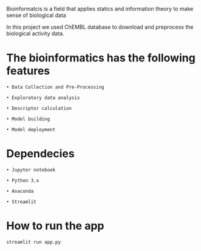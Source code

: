 Bioinformatcis is a field that applies statics and information theory to make sense of biological data

In this project we used ChEMBL database to download and preprocess the biological activity data. 

# The bioinformatics has the following features
```
• Data Collection and Pre-Processing

• Exploratory data analysis

• Descriptor calculation

• Model building

• Model deployment
```

# Dependecies

```
• Jupyter notebook

• Python 3.x

• Anaconda

• Streamlit

```
# How to run the app

```
streamlit run app.py
```


